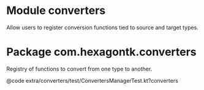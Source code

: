 
# Module converters
Allow users to register conversion functions tied to source and target types.

# Package com.hexagontk.converters
Registry of functions to convert from one type to another.

@code extra/converters/test/ConvertersManagerTest.kt?converters
